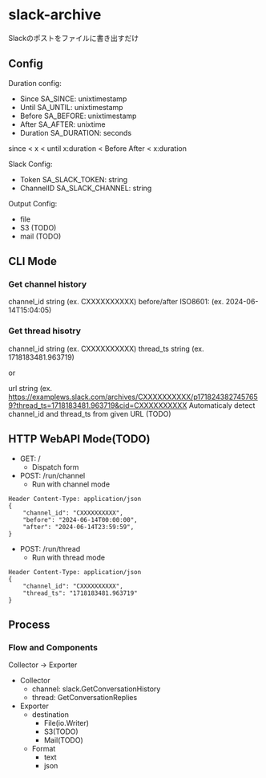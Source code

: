 # slack-archive

Slackのポストをファイルに書き出すだけ

## Config

Duration config:
- Since SA_SINCE: unixtimestamp
- Until SA_UNTIL: unixtimestamp
- Before SA_BEFORE: unixtimestamp
- After SA_AFTER: unixtime
- Duration SA_DURATION: seconds

since < x < until
x:duration < Before
After < x:duration

Slack Config:
- Token SA_SLACK_TOKEN: string
- ChannelID SA_SLACK_CHANNEL: string

Output Config:
- file
- S3 (TODO)
- mail (TODO)

## CLI Mode

### Get channel history

channel_id string (ex. CXXXXXXXXXX)
before/after ISO8601: (ex. 2024-06-14T15:04:05)

### Get thread hisotry

channel_id string (ex. CXXXXXXXXXX)
thread_ts string (ex. 1718183481.963719)

or

url string (ex. https://examplews.slack.com/archives/CXXXXXXXXXX/p1718243827457659?thread_ts=1718183481.963719&cid=CXXXXXXXXXX
Automaticaly detect channel_id and thread_ts from given URL
(TODO)

## HTTP WebAPI Mode(TODO)

- GET: /
    - Dispatch form
- POST: /run/channel
    - Run with channel mode

```
Header Content-Type: application/json
{
    "channel_id": "CXXXXXXXXXX",
    "before": "2024-06-14T00:00:00",
    "after": "2024-06-14T23:59:59",
}
```

- POST: /run/thread
    - Run with thread mode

```
Header Content-Type: application/json
{
    "channel_id": "CXXXXXXXXXX",
    "thread_ts": "1718183481.963719"
}
```

## Process

### Flow and Components

Collector -> Exporter

- Collector
    - channel: slack.GetConversationHistory
    - thread: GetConversationReplies
- Exporter
    - destination
        - File(io.Writer)
        - S3(TODO)
        - Mail(TODO)
    - Format
        - text
        - json

